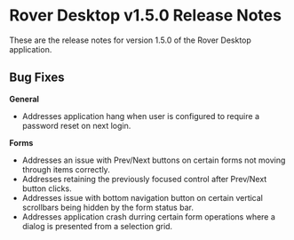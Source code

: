 # Rover Desktop v1.5.0 Release Notes

<badge text= "Version 1.5.0" vertical="middle" />

<PageHeader />

These are the release notes for version 1.5.0 of the Rover Desktop application.

<!-- You can download this version [here!](https://roverdesktop.blob.core.windows.net/apps/rover-installer-1.5.0.zip) !-->

## Bug Fixes

**General**

- Addresses application hang when user is configured to require a password reset on next login.

**Forms**
- Addresses an issue with Prev/Next buttons on certain forms not moving through items correctly.  
- Addresses retaining the previously focused control after Prev/Next button clicks.
- Addresses issue with bottom navigation button on certain vertical scrollbars being hidden by the form status bar.
- Addresses application crash durring certain form operations where a dialog is presented from a selection grid.


<PageFooter />




